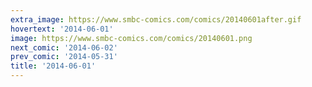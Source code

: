 ```yaml
---
extra_image: https://www.smbc-comics.com/comics/20140601after.gif
hovertext: '2014-06-01'
image: https://www.smbc-comics.com/comics/20140601.png
next_comic: '2014-06-02'
prev_comic: '2014-05-31'
title: '2014-06-01'
---
```


